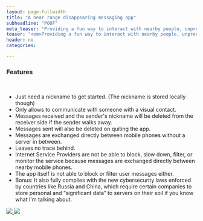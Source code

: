 ```yaml
---
layout: page-fullwidth
title: "A near range disappearing messaging app"
subheadline: "POOF"
meta_teaser: "Providing a fun way to interact with nearby people, unprecedentedly"
teaser: "<em>Providing a fun way to interact with nearby people, unprecedentedly</em>"
header: no
categories:

---
```

<!--more-->

### Features
<br />
<ul>
<li>Just need a nickname to get started. (The nickname is stored locally though)</li>
<li>Only allows to communicate with someone with a visual contact.</li>
<li>Messages received and the sender's nickname will be deleted from the receiver side if the sender walks away.</li>
<li>Messages sent will also be deleted on quiting the app.</li>
<li>Messages are exchanged directly between mobile phones without a server in between.</li>
<li>Leaves no trace behind.</li>
<li>Internet Service Providers are not be able to block, slow down, filter, or monitor the service because messages are exchanged directly between nearby mobile phones.</li>
<li>The app itself is not able to block or filter user messages either.</li>
<li>Bonus: It also fully complies with the new cybersecurity laws enforced by countries like Russia and China, which require certain companies to store personal and “significant data” to servers on their soil if you know what I'm talking about.</li>
</ul>

<a href="https://play.google.com/store/apps/details?id=ent.ble.wifidirect.sean.poof">
<img src="http://127.0.0.1:4000/images/android_app_store.jpg" border="0">
</a>
<a href="https://itunes.apple.com/us/app/poof/id1369633538?ls=1&mt=8">
<img src="http://127.0.0.1:4000/images/ios_app_store.jpg" border="0">
</a>